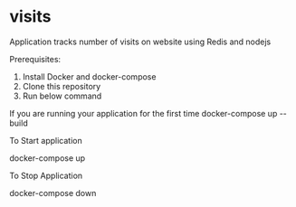 # visits
Application tracks number of visits on website using Redis and nodejs

Prerequisites:

1. Install Docker and docker-compose
2. Clone this repository
3. Run below command

If you are running your application for the first time
docker-compose up --build


To Start application

docker-compose up

To Stop Application

docker-compose down
